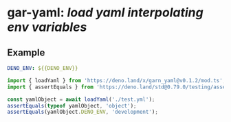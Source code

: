 <h1>gar-yaml:  <i>load yaml interpolating env variables</i> </h1>


<h2>Example</h2>

```yaml
DENO_ENV: ${{DENO_ENV}}
```
```ts
import { loadYaml } from 'https://deno.land/x/garn_yaml@v0.1.2/mod.ts';
import { assertEquals } from 'https://deno.land/std@0.79.0/testing/asserts.ts';

const yamlObject = await loadYaml('./test.yml');
assertEquals(typeof yamlObject, 'object');
assertEquals(yamlObject.DENO_ENV, 'development');
```
